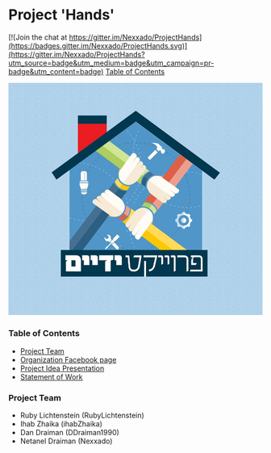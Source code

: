 # Project 'Hands'

[![Join the chat at https://gitter.im/Nexxado/ProjectHands](https://badges.gitter.im/Nexxado/ProjectHands.svg)](https://gitter.im/Nexxado/ProjectHands?utm_source=badge&utm_medium=badge&utm_campaign=pr-badge&utm_content=badge)
[Table of Contents](#table-of-contents)

![logo](/logo.jpg)

### Table of Contents
* [Project Team](#project-team) 
* <a target="_blank" href="https://www.facebook.com/%D7%A4%D7%A8%D7%95%D7%99%D7%A7%D7%98-%D7%99%D7%93%D7%99%D7%99%D7%9D-1498261200461010">Organization Facebook page</a>
* [Project Idea Presentation](/Project.Presentation.pptx)
* [Statement of Work](/Statement.of.Work.pdf)


### Project Team
* Ruby Lichtenstein (RubyLichtenstein)
* Ihab Zhaika (ihabZhaika)
* Dan Draiman (DDraiman1990)
* Netanel Draiman (Nexxado)
